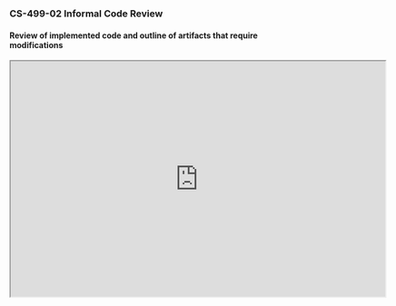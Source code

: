 ### **CS-499-02 Informal Code Review**
#### Review of implemented code and outline of artifacts that require modifications
<iframe width="660" height="415" src="https://www.youtube.com/embed/MBTTOdIVU_U" frameborder="1" allow="accelerometer; autoplay; clipboard-write; encrypted-media; gyroscope; picture-in-picture" allowfullscreen></iframe>
